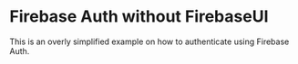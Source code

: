 # Firebase Auth without FirebaseUI

This is an overly simplified example on how to authenticate using Firebase Auth.
